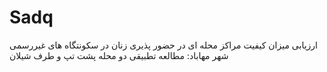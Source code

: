 # Sadq
ارزیابی میزان کیفیت مراکز محله ای در حضور پذیری زنان در سکونتگاه های غیررسمی شهر مهاباد: مطالعه تطبیقی دو محله پشت تپ و طرف شیلان
